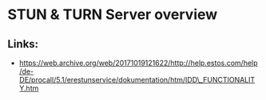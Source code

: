 # STUN & TURN Server overview





## Links:

* https://web.archive.org/web/20171019121622/http://help.estos.com/help/de-DE/procall/5.1/erestunservice/dokumentation/htm/IDD\_FUNCTIONALITY.htm



